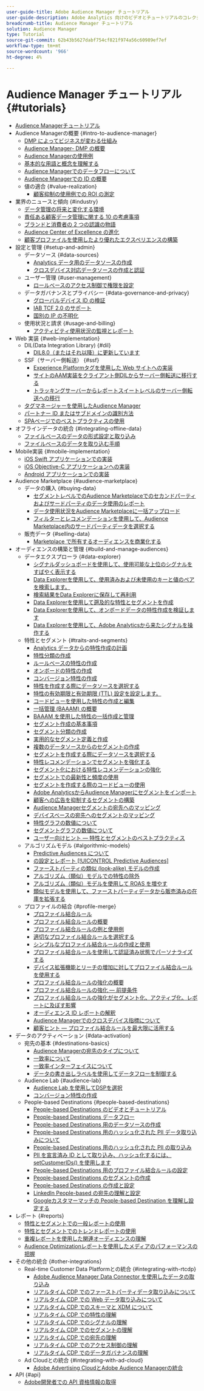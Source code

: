 ```yaml
---
user-guide-title: Adobe Audience Manager チュートリアル
user-guide-description: Adobe Analytics 向けのビデオとチュートリアルのコレクションです。
breadcrumb-title: Audience Manager チュートリアル
solution: Audience Manager
type: Tutorial
source-git-commit: 62b43b5627dabf754cf821f974a56c60989ef7ef
workflow-type: tm+mt
source-wordcount: '966'
ht-degree: 4%

---
```



# Audience Manager チュートリアル {#tutorials}

+ [Audience Managerチュートリアル](overview.md)
+ Audience Managerの概要 {#intro-to-audience-manager}
   + [DMP によってビジネスが変わる仕組み](intro-to-audience-manager/how-a-dmp-can-change-your-business.md)
   + [Audience Manager- DMP の概要](intro-to-audience-manager/audience-manager-overview-of-a-dmp.md)
   + [Audience Managerの使用例](intro-to-audience-manager/audience-manager-use-cases.md)
   + [基本的な用語と概念を理解する](intro-to-audience-manager/understanding-basic-terms-and-concepts-in-audience-manager.md)
   + [Audience Managerでのデータフローについて](intro-to-audience-manager/understanding-the-data-flow-in-audience-manager.md)
   + [Audience Managerでの ID の概要](intro-to-audience-manager/introduction-to-identity-in-audience-manager.md)
   + 値の適合 {#value-realization}
      + [顧客抑制の使用例での ROI の測定](intro-to-audience-manager/value-realization/measuring-roi-in-a-customer-suppression-use-case.md)
+ 業界のニュースと傾向 {#industry}
   + [データ管理の将来と変化する環境](https://experienceleague.adobe.com/docs/platform-learn/tutorials/industry/the-future-of-data-management-and-the-changing-environment.html)
   + [責任ある顧客データ管理に関する 10 の考慮事項](https://experienceleague.adobe.com/docs/platform-learn/tutorials/privacy/ten-considerations-for-responsible-customer-data-management.html)
   + [ブランドと消費者の 2 つの認識の物語](https://experienceleague.adobe.com/docs/platform-learn/tutorials/industry/brands-vs-consumers.html)
   + [Audience Center of Excellence の進化](https://experienceleague.adobe.com/docs/platform-learn/tutorials/industry/evolving-your-audience-center-of-excellence.html)
   + [顧客プロファイルを使用したより優れたエクスペリエンスの構築](https://experienceleague.adobe.com/docs/platform-learn/tutorials/industry/building-better-experiences-with-customer-profiles.html)
+ 設定と管理 {#setup-and-admin}
   + データソース {#data-sources}
      + [Analytics データ用のデータソースの作成](setup-and-admin/data-sources/create-a-data-source-for-analytics-data.md)
      + [クロスデバイス対応データソースの作成と認証](setup-and-admin/data-sources/creating-a-cross-device-data-source-and-authenticating.md)
   + ユーザー管理 {#user-management}
      + [ロールベースのアクセス制御で権限を設定](setup-and-admin/user-management/setting-permissions-with-role-based-access-control.md)
   + データガバナンスとプライバシー {#data-governance-and-privacy}
      + [グローバルデバイス ID の検証](setup-and-admin/data-governance-and-privacy/global-device-id-validation.md)
      + [IAB TCF 2.0 のサポート](setup-and-admin/data-governance-and-privacy/iab-tcf-support.md)
      + [国別の IP の不明化](setup-and-admin/data-governance-and-privacy/ip-obfuscation-by-country.md)
   + 使用状況と請求 {#usage-and-billing}
      + [アクティビティ使用状況の監視とレポート](setup-and-admin/usage-and-billing/monitoring-and-reporting-on-activity-usage.md)
+ Web 実装 {#web-implementation}
   + DIL(Data Integration Library) {#dil}
      + [DIL8.0（またはそれ以降）に更新しています](web-implementation/dil/updating-to-dil-version-8-0-or-greater.md)
   + SSF（サーバー側転送） {#ssf}
      + [Experience Platformタグを使用した Web サイトへの実装](https://experienceleague.adobe.com/docs/launch-learn/implementing-in-websites-with-launch/index.html?lang=en)
      + [サイトのAAM実装をクライアント側DILからサーバー側転送に移行する](web-implementation/ssf/migrating-your-site-implementation-from-client-side-dil-to-server-side-forwarding.md)
      + [トラッキングサーバーからレポートスイートレベルのサーバー側転送への移行](web-implementation/ssf/migrating-from-tracking-server-to-report-suite-level-server-side-forwarding.md)
   + [タグマネージャーを使用したAudience Manager](web-implementation/using-tag-managers-to-implement-audience-manager.md)
   + [パートナー ID またはサブドメインの識別方法](web-implementation/how-to-identify-your-partner-id-or-subdomain.md)
   + [SPAページでのベストプラクティスの使用](web-implementation/using-best-practices-on-spa-pages-when-sending-data-to-aam.md)
+ オフラインデータの統合 {#integrating-offline-data}
   + [ファイルベースのデータの形式設定と取り込み](integrating-offline-data/formatting-and-ingesting-file-based-data.md)
   + [ファイルベースのデータを取り込む手順](integrating-offline-data/steps-for-ingesting-file-based-data.md)
+ Mobile実装 {#mobile-implementation}
   + [iOS Swift アプリケーションでの実装](https://experienceleague.adobe.com/docs/launch-learn/implementing-in-mobile-ios-swift-apps-with-launch/index.html?lang=en)
   + [iOS Objective-C アプリケーションへの実装](https://experienceleague.adobe.com/docs/launch-learn/implementing-in-mobile-ios-objective-c-apps-with-launch/index.html?lang=en)
   + [Android アプリケーションでの実装](https://experienceleague.adobe.com/docs/launch-learn/implementing-in-mobile-android-apps-with-launch/index.html?lang=en)
+ Audience Marketplace {#audience-marketplace}
   + データの購入 {#buying-data}
      + [セグメントレベルでのAudience Marketplaceでのセカンドパーティおよびサードパーティのデータ使用のレポート](audience-marketplace/buying-data/reporting-2nd-and-3rd-party-data-usage-in-the-audience-marketplace-at-the-segment-level.md)
      + [データ使用状況をAudience Marketplaceに一括アップロード](audience-marketplace/buying-data/bulk-uploading-data-usage-into-the-audience-marketplace.md)
      + [フィルターとレコメンデーションを使用して、Audience Marketplace内のサードパーティデータを選択する](audience-marketplace/buying-data/using-filters-and-recommendations-to-choose-3rd-party-data-in-audience-marketplace.md)
   + 販売データ {#selling-data}
      + [Marketplace で所有するオーディエンスを商業化する](audience-marketplace/selling-data/commercialize-owned-audiences-on-marketplace.md)
+ オーディエンスの構築と管理 {#build-and-manage-audiences}
   + データエクスプローラ {#data-explorer}
      + [シグナルダッシュボードを使用して、使用可能な上位のシグナルをすばやく表示する](build-and-manage-audiences/data-explorer/using-the-signals-dashboard-to-quickly-view-top-available-signals.md)
      + [Data Explorerを使用して、使用済みおよび未使用のキーと値のペアを検索します。](build-and-manage-audiences/data-explorer/using-data-explorer-to-search-for-used-and-unused-key-value-pairs.md)
      + [検索結果をData Explorerに保存して再利用](build-and-manage-audiences/data-explorer/saving-searches-in-data-explorer-for-convenience-in-re-use.md)
      + [Data Explorerを使用して遡及的な特性とセグメントを作成](build-and-manage-audiences/data-explorer/using-data-explorer-to-create-retroactive-traits-and-segments.md)
      + [Data Explorerを使用して、オンボードデータの特性作成を検証します](build-and-manage-audiences/data-explorer/using-data-explorer-to-validate-trait-creation-for-your-onboarded-data.md)
      + [Data Explorerを使用して、Adobe Analyticsから来たシグナルを操作する](build-and-manage-audiences/data-explorer/using-data-explorer-to-work-with-signals-coming-from-adobe-analytics.md)
   + 特性とセグメント {#traits-and-segments}
      + [Analytics データからの特性作成の計画](build-and-manage-audiences/traits-and-segments/planning-trait-creation-from-analytics-data.md)
      + [特性分類の作成](build-and-manage-audiences/traits-and-segments/creating-a-trait-taxonomy.md)
      + [ルールベースの特性の作成](build-and-manage-audiences/traits-and-segments/creating-rule-based-traits.md)
      + [オンボードの特性の作成](build-and-manage-audiences/traits-and-segments/creating-onboarded-traits.md)
      + [コンバージョン特性の作成](build-and-manage-audiences/traits-and-segments/creating-conversion-traits.md)
      + [特性を作成する際にデータソースを選択する](build-and-manage-audiences/traits-and-segments/choosing-a-data-source-when-creating-traits.md)
      + [特性の有効期限と有効期限 (TTL) 設定を設定します。](build-and-manage-audiences/traits-and-segments/configuring-trait-expiration-with-the-time-to-live-ttl-setting.md)
      + [コードビューを使用した特性の作成と編集](build-and-manage-audiences/traits-and-segments/using-code-view-to-create-and-edit-traits.md)
      + [一括管理 (BAAAM) の概要](build-and-manage-audiences/traits-and-segments/introduction-to-bulk-management-baaam.md)
      + [BAAAM を使用した特性の一括作成と管理](build-and-manage-audiences/traits-and-segments/creating-and-managing-traits-in-bulk-with-baaam.md)
      + [セグメント作成の基本事項](build-and-manage-audiences/traits-and-segments/the-basics-of-creating-segments.md)
      + [セグメント分類の作成](build-and-manage-audiences/traits-and-segments/creating-a-segment-taxonomy.md)
      + [実用的なセグメント定義と作成](build-and-manage-audiences/traits-and-segments/practical-segment-definition-and-creation.md)
      + [複数のデータソースからのセグメントの作成](build-and-manage-audiences/traits-and-segments/creating-segments-from-multiple-data-sources.md)
      + [セグメントを作成する際にデータソースを選択する](build-and-manage-audiences/traits-and-segments/choosing-a-data-source-when-creating-a-segment.md)
      + [特性レコメンデーションでセグメントを強化する](build-and-manage-audiences/traits-and-segments/enhancing-your-segments-with-trait-recommendations.md)
      + [セグメント化における特性レコメンデーションの強化](build-and-manage-audiences/traits-and-segments/trait-recommendation-enhancements-in-the-segment-builder.md)
      + [セグメントでの最新性と頻度の使用](build-and-manage-audiences/traits-and-segments/using-recency-and-frequency-in-segments.md)
      + [セグメントを作成する際のコードビューの使用](build-and-manage-audiences/traits-and-segments/using-code-view-when-building-segments.md)
      + [Adobe AnalyticsからAudience Managerにセグメントをインポート](build-and-manage-audiences/traits-and-segments/import-aa-segments-into-aam.md)
      + [顧客への広告を抑制するセグメントの構築](build-and-manage-audiences/traits-and-segments/building-a-segment-to-suppress-ads-to-customers.md)
      + [Audience Managerセグメントの宛先へのマッピング](build-and-manage-audiences/traits-and-segments/mapping-audience-manager-segments-to-destinations.md)
      + [デバイスベースの宛先へのセグメントのマッピング](build-and-manage-audiences/traits-and-segments/mapping-segments-to-a-device-based-destination.md)
      + [特性グラフの数値について](build-and-manage-audiences/traits-and-segments/understanding-numbers-in-the-trait-graph.md)
      + [セグメントグラフの数値について](build-and-manage-audiences/traits-and-segments/understanding-numbers-in-the-segment-graph.md)
      + [ユーザー向けヒント — 特性とセグメントのベストプラクティス](build-and-manage-audiences/traits-and-segments/customer-tips-traits-and-segments-best-practices.md)
   + アルゴリズムモデル {#algorithmic-models}
      + [Predictive Audiences について](build-and-manage-audiences/algorithmic-models/understanding-predictive-audiences.md)
      + [の設定とレポート [!UICONTROL Predictive Audiences]](build-and-manage-audiences/algorithmic-models/configure-and-report-on-predictive-audiences.md)
      + [ファーストパーティの類似 (look-alike) モデルの作成](build-and-manage-audiences/algorithmic-models/creating-a-first-party-look-alike-model.md)
      + [アルゴリズム（類似）モデルでの特性の除外](build-and-manage-audiences/algorithmic-models/excluding-traits-in-algorithmic-look-alike-models.md)
      + [アルゴリズム（類似）モデルを使用して ROAS を増やす](build-and-manage-audiences/algorithmic-models/increase-roas-by-using-algorithmic-look-alike-models.md)
      + [類似モデルを使用して、ファーストパーティデータから販売済みの在庫を拡張する](build-and-manage-audiences/algorithmic-models/using-look-alike-models-to-extend-sold-out-inventory-from-your-1st-party-data.md)
   + プロファイルの結合 {#profile-merge}
      + [プロファイル結合ルール](build-and-manage-audiences/profile-merge/profile-merge.md)
      + [プロファイル結合ルールの概要](build-and-manage-audiences/profile-merge/overview-of-profile-merge-rules.md)
      + [プロファイル結合ルールの例と使用例](build-and-manage-audiences/profile-merge/profile-merge-rule-examples-and-use-cases.md)
      + [適切なプロファイル結合ルールを選択する](build-and-manage-audiences/profile-merge/choosing-the-right-profile-merge-rule.md)
      + [シンプルなプロファイル結合ルールの作成と使用](build-and-manage-audiences/profile-merge/creating-and-using-simple-profile-merge-rules.md)
      + [プロファイル結合ルールを使用して認証済み状態でパーソナライズする](build-and-manage-audiences/profile-merge/using-profile-merge-rules-to-personalize-in-an-authenticated-state.md)
      + [デバイス拡張機能とリーチの増加に対してプロファイル結合ルールを使用する](build-and-manage-audiences/profile-merge/using-profile-merge-rules-for-device-extension-and-increased-reach.md)
      + [プロファイル結合ルールの強化の概要](build-and-manage-audiences/profile-merge/overview-of-profile-merge-rule-enhancements.md)
      + [プロファイル結合ルールの強化 — 前提条件](build-and-manage-audiences/profile-merge/profile-merge-rule-enhancements-pre-requisites.md)
      + [プロファイル結合ルールの強化がセグメント化、アクティブ化、レポートに及ぼす影響](build-and-manage-audiences/profile-merge/how-profile-merge-rule-enhancements-impact-segmentation-activation-and-reporting.md)
      + [オーディエンス ID レポートの解釈](build-and-manage-audiences/profile-merge/interpret-audience-identity-reporting.md)
      + [Audience Managerでのクロスデバイス指標について](build-and-manage-audiences/profile-merge/understanding-cross-device-metrics-in-audience-manager.md)
      + [顧客ヒント — プロファイル結合ルールを最大限に活用する](build-and-manage-audiences/profile-merge/customer-tips-getting-the-most-out-of-profile-merge-rules.md)
+ データのアクティベーション {#data-activation}
   + 宛先の基本 {#destinations-basics}
      + [Audience Managerの宛先のタイプについて](data-activation/destinations-basics/understanding-audience-manager-destination-types.md)
      + [一致率について](data-activation/destinations-basics/understanding-match-rates.md)
      + [一致率インターフェイスについて](data-activation/destinations-basics/understanding-the-match-rate-interface-in-audience-manager.md)
      + [データの書き出しラベルを使用してデータフローを制御する](data-activation/destinations-basics/using-data-export-labels-to-control-data-flow.md)
   + Audience Lab {#audience-lab}
      + [Audience Lab を使用してDSPを選択](data-activation/audience-lab/using-audience-lab-to-choose-a-dsp.md)
      + [コンバージョン特性の作成](https://experienceleague.adobe.com/docs/audience-manager-learn/tutorials/build-and-manage-audiences/traits-and-segments/creating-conversion-traits.html?lang=ja)
   + People-based Destinations {#people-based-destinations}
      + [People-based Destinations のビデオとチュートリアル](data-activation/people-based-destinations/pbd.md)
      + [People-based Destinations データフロー](data-activation/people-based-destinations/people-based-destinations-data-flow.md)
      + [People-based Destinations 用のデータソースの作成](data-activation/people-based-destinations/creating-a-data-source-for-people-based-destinations.md)
      + [People-based Destinations 用のハッシュ化された PII データ取り込みについて](data-activation/people-based-destinations/understanding-hashed-pii-data-ingestion-for-people-based-destinations.md)
      + [People-based Destinations 用のハッシュ化された PII の取り込み](data-activation/people-based-destinations/ingesting-hashed-pii-for-people-based-destinations.md)
      + [PII を宣言済み ID として取り込み、ハッシュ化するには、setCustomerIDs() を使用します](data-activation/people-based-destinations/using-setcustomerids-to-ingest-and-hash-pii-as-a-declared-id.md)
      + [People-based Destinations 用のプロファイル結合ルールの設定](data-activation/people-based-destinations/configuring-profile-merge-rules-for-people-based-destinations.md)
      + [People-based Destinations のセグメントの作成](data-activation/people-based-destinations/creating-segments-for-people-based-destinations.md)
      + [People-based Destinations の作成と設定](data-activation/people-based-destinations/create-and-configure-people-based-destinations.md)
      + [LinkedIn People-based の宛先の理解と設定](data-activation/people-based-destinations/understanding-and-configuring-the-linkedin-pbd.md)
      + [Googleカスタマーマッチの People-based Destination を理解し設定する](data-activation/people-based-destinations/understanding-and-configuring-the-google-customer-match-pbd.md)
+ レポート {#reports}
   + [特性とセグメントでの一般レポートの使用](reports/using-general-reports-with-traits-and-segments.md)
   + [特性とセグメントでのトレンドレポートの使用](reports/using-trended-reports-with-traits-and-segments.md)
   + [重複レポートを使用した関連オーディエンスの理解](reports/understand-related-audiences-with-overlap-reports.md)
   + [Audience Optimizationレポートを使用したメディアのパフォーマンスの把握](reports/using-audience-optimization-reports-to-understand-media-performance.md)
+ その他の統合 {#other-integrations}
   + Real-time Customer Data Platformとの統合 {#integrating-with-rtcdp}
      + [Adobe Audience Manager Data Connector を使用したデータの取り込み](https://experienceleague.adobe.com/docs/platform-learn/tutorials/sources/ingest-data-from-aam.html?lang=en#sources)
      + [リアルタイム CDP でのファーストパーティデータ取り込みについて](other-integrations/integrating-with-rtcdp/rtcdp-1pd-ingestion-for-aam-users.md)
      + [リアルタイム CDP での Web データ取り込みについて](other-integrations/integrating-with-rtcdp/rtcdp-web-ingestion-for-aam-users.md)
      + [リアルタイム CDP でのスキーマと XDM について](other-integrations/integrating-with-rtcdp/rtcdp-schemas-xdm-for-aam-users.md)
      + [リアルタイム CDP での特性の理解](other-integrations/integrating-with-rtcdp/rtcdp-traits-for-aam-users.md)
      + [リアルタイム CDP でのシグナルの理解](other-integrations/integrating-with-rtcdp/rtcdp-signals-for-aam-users.md)
      + [リアルタイム CDP でのセグメントの理解](other-integrations/integrating-with-rtcdp/rtcdp-segments-for-aam-users.md)
      + [リアルタイム CDP での宛先の理解](other-integrations/integrating-with-rtcdp/rtcdp-destinations-for-aam-users.md)
      + [リアルタイム CDP でのアクセス制御の理解](other-integrations/integrating-with-rtcdp/rtcdp-access-control-for-aam-users.md)
      + [リアルタイム CDP でのデータガバナンスの理解](other-integrations/integrating-with-rtcdp/rtcdp-data-gov-for-aam-users.md)
   + Ad Cloudとの統合 {#integrating-with-ad-cloud}
      + [Adobe Advertising CloudとAdobe Audience Managerの統合](other-integrations/integrating-with-ad-cloud/advertising-cloud-and-audience-manager-integration.md)
+ API {#api}
   + [Adobe開発者での API 資格情報の取得](api/retrieve-api-credentials-in-adobe-io.md)

